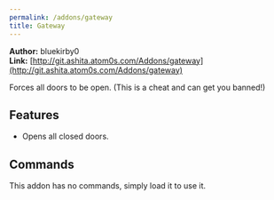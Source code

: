 ```yaml
---
permalink: /addons/gateway
title: Gateway
---
```


**Author:** bluekirby0<br/>
**Link:** [http://git.ashita.atom0s.com/Addons/gateway](http://git.ashita.atom0s.com/Addons/gateway)

Forces all doors to be open. (This is a cheat and can get you banned!)

## Features

  * Opens all closed doors.

## Commands

This addon has no commands, simply load it to use it.